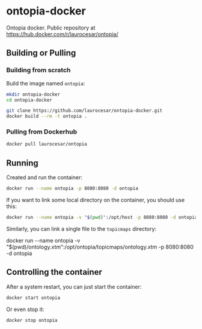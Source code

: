 # ontopia-docker

Ontopia docker. Public repository at https://hub.docker.com/r/laurocesar/ontopia/

## Building or Pulling 

### Building from scratch

Build the image named `ontopia`:

```bash
mkdir ontopia-docker
cd ontopia-docker

git clone https://github.com/laurocesar/ontopia-docker.git
docker build --rm -t ontopia .
```

### Pulling from Dockerhub

```bash
docker pull laurocesar/ontopia
``` 

## Running

Created and run the container:

```bash
docker run --name ontopia -p 8080:8080 -d ontopia
```

If you want to link some local directory on the container, you should use this:

```bash
docker run --name ontopia -v "$(pwd)":/opt/host -p 8080:8080 -d ontopia
```

Similarly, you can link a single file to the `topicmaps` directory:

docker run --name ontopia -v "$(pwd)/ontology.xtm":/opt/ontopia/topicmaps/ontology.xtm -p 8080:8080 -d ontopia

## Controlling the container

After a system restart, you can just start the container:

```bash
docker start ontopia
```

Or even stop it:

```bash
docker stop ontopia
```